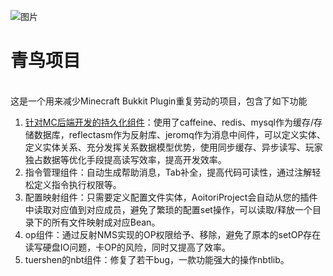 ![图片](https://github.com/tsunami047/AoitoriProject/assets/134914438/8045d350-31be-4c83-bbf3-9042cfb90852)

青鸟项目
=======
<br>这是一个用来减少Minecraft Bukkit Plugin重复劳动的项目，包含了如下功能
1. [针对MC后端开发的持久化组件](https://github.com/tsunami047/AoitoriProject/wiki/%E6%8C%81%E4%B9%85%E5%8C%96)：使用了caffeine、redis、mysql作为缓存/存储数据库，reflectasm作为反射库、jeromq作为消息中间件，可以定义实体、定义实体关系、充分发挥关系数据模型优势，使用同步缓存、异步读写、玩家独占数据等优化手段提高读写效率，提高开发效率。
2. 指令管理组件：自动生成帮助消息，Tab补全，提高代码可读性，通过注解轻松定义指令执行权限等。
3. 配置映射组件：只需要定义配置文件实体，AoitoriProject会自动从您的插件中读取对应值到对应成员，避免了繁琐的配置set操作，可以读取/释放一个目录下的所有文件映射成对应Bean。
4. op组件：通过反射NMS实现的OP权限给予、移除，避免了原本的setOP存在读写硬盘IO问题，卡OP的风险，同时又提高了效率。
5. tuershen的nbt组件：修复了若干bug，一款功能强大的操作nbtlib。

